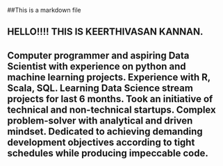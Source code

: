 ##This is a markdown file

HELLO!!!!
THIS IS KEERTHIVASAN KANNAN.
------------------------------------------------------------------------------
Computer programmer and aspiring Data Scientist
with experience on python and machine learning projects.
Experience with R, Scala, SQL. Learning Data Science stream projects
for last 6 months. Took an initiative of technical and non-technical startups.
Complex problem-solver with analytical and driven mindset. 
Dedicated to achieving demanding development objectives 
according to tight schedules while producing impeccable code.
------------------------------------------------------------------------------
